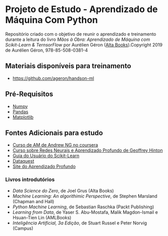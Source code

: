 # Projeto de Estudo - Aprendizado de Máquina Com Python
Repositório criado com o objetivo de reunir o aprendizado e treinamento durante a leitura do livro _Mãos à Obra: Aprendizado de Máquina com Scikit-Learn & TernsorFlow_ por Aurélien Géron ([Alta Books](http://www.altabooks.com.br)).Copyright 2019 de Aurélien Géron, 978-85-508-0381-4

## Materiais disponíveis para treinamento
- https://github.com/ageron/handson-ml

## Pré-Requisitos
- [Numpy](http://numpy.org/)
- [Pandas](http://pandas.pydata.org/)
- [Matplotlib](http://matplotlib.org/)

## Fontes Adicionais para estudo
- [Curso de AM de Andrew NG no coursera](https://www.coursera.org/learn/machine-learning/)
- [Curso sobre Redes Neurais e Aprendizado Profundo de Geoffrey Hinton](https://www.coursera.org/course/neuralnets)
- [Guia do Usuário do Scikit-Learn](http://scikit-learn.org/stable/user_guide)
- [Dataquest](https://www.dataquest.io/)
- [Site do Aprendizado Profundo](http://deeplearning.net)

### Livros introdutórios
- _Data Science do Zero_, de Joel Grus (Alta Books)
- _Machine Learning: An algorithimic Perspective_, de Stephen Marsland (Chapman and Hall)
- _Python Machine Learning_, de Sebastian Raschka (Packt Publishing)
- _Learning from Data_, de Yaser S. Abu-Mostafa, Malik Magdon-Ismail e Hsuan-Tien Lin (AMLBooks)
- _Inteligência Artificial, 3a Edição_, de Stuart Russel e Peter Norvig (Campus)
